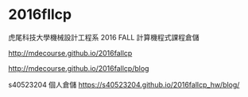 # 2016fllcp

虎尾科技大學機械設計工程系 2016 FALL 計算機程式課程倉儲

http://mdecourse.github.io/2016fallcp

http://mdecourse.github.io/2016fallcp/blog

s40523204 個人倉儲
https://s40523204.github.io/2016fallcp_hw/blog/
